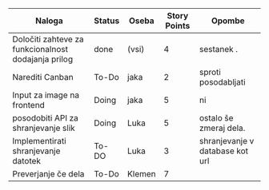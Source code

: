 | **Naloga**                                         | **Status**      | **Oseba**   | **Story Points** | **Opombe**                                  |
|----------------------------------------------------|------------------|-------------|------------------|---------------------------------------------|
| Določiti zahteve za funkcionalnost dodajanja prilog | done            | (vsi)       | 4                | sestanek .                                  |
| Narediti Canban                                     | To-Do           | jaka        | 2                | sproti posodabljati |
| Input za image na frontend                          |Doing           | jaka        | 5                | ni |
| posodobiti API za shranjevanje slik                 | Doing          | Luka        | 5                | ostalo še zmeraj dela.              |
| Implementirati shranjevanje datotek                 | To-DO           | Luka        | 3                | shranjevanje v database kot url  |
| Preverjanje če dela                                 | To-Do           | Klemen      | 7              | |

